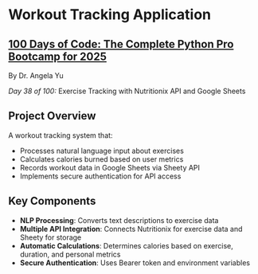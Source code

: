 # Workout Tracking Application

## **[100 Days of Code: The Complete Python Pro Bootcamp for 2025](https://www.udemy.com/course/100-days-of-code/)**

By Dr. Angela Yu

*Day 38 of 100:* Exercise Tracking with Nutritionix API and Google Sheets

## Project Overview

A workout tracking system that:
- Processes natural language input about exercises
- Calculates calories burned based on user metrics
- Records workout data in Google Sheets via Sheety API
- Implements secure authentication for API access

## Key Components

- **NLP Processing**: Converts text descriptions to exercise data
- **Multiple API Integration**: Connects Nutritionix for exercise data and Sheety for storage
- **Automatic Calculations**: Determines calories based on exercise, duration, and personal metrics
- **Secure Authentication**: Uses Bearer token and environment variables